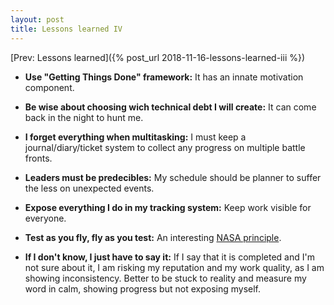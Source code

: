 ```yaml
---
layout: post
title: Lessons learned IV
---
```


[Prev: Lessons learned]({% post_url 2018-11-16-lessons-learned-iii %})

* **Use "Getting Things Done" framework:** It has an innate motivation
  component.

* **Be wise about choosing wich technical debt I will create:** It can come
  back in the night to hunt me.

* **I forget everything when multitasking:** I must keep a journal/diary/ticket
  system to collect any progress on multiple battle fronts.

* **Leaders must be predecibles:** My schedule should be planner to suffer the
  less on unexpected events.

* **Expose everything I do in my tracking system:** Keep work visible for
  everyone.

* **Test as you fly, fly as you test:** An interesting [NASA principle](https://stackoverflow.com/questions/623243/test-what-you-fly-fly-what-you-test-nasa-principle).

* **If I don't know, I just have to say it:** If I say that it is completed and
  I'm not sure about it, I am risking my reputation and my work quality, as I
  am showing inconsistency. Better to be stuck to reality and measure my word
  in calm, showing progress but not exposing myself.
